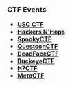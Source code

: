 ### CTF Events

- **[USC CTF](https://usc.ctfd.io/)**
- **[Hackers N'Hops](https://hackersnhops.ctfd.io/)**
- **[SpookyCTF](https://spookyctf.ctfd.io/)**
- **[QuestconCTF](https://questcon.ctfd.io/)**
- **[DeadFaceCTF](https://ctf.deadface.io/)**
- **[BuckeyeCTF](https://pwnoh.io/)**
- **[H7CTF](https://ctf.h7tex.com/)**
- **[MetaCTF](https://app.metactf.com/)**
